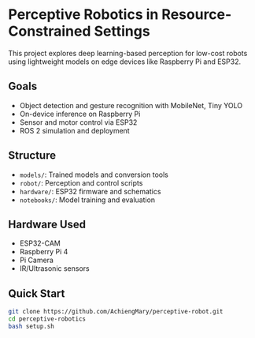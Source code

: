 # Perceptive Robotics in Resource-Constrained Settings

This project explores deep learning-based perception for low-cost robots using lightweight models on edge devices like Raspberry Pi and ESP32.

## Goals
- Object detection and gesture recognition with MobileNet, Tiny YOLO
- On-device inference on Raspberry Pi
- Sensor and motor control via ESP32
- ROS 2 simulation and deployment

## Structure
- `models/`: Trained models and conversion tools
- `robot/`: Perception and control scripts
- `hardware/`: ESP32 firmware and schematics
- `notebooks/`: Model training and evaluation

## Hardware Used
- ESP32-CAM
- Raspberry Pi 4 
- Pi Camera
- IR/Ultrasonic sensors

## Quick Start
```bash
git clone https://github.com/AchiengMary/perceptive-robot.git
cd perceptive-robotics
bash setup.sh
